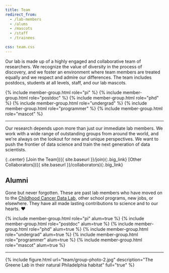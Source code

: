```yaml
---
title: Team
redirect_from:
  - /lab-members
  - /alums
  - /mascots
  - /staff
  - /trainees

css: team.css
---
```


Our lab is made up of a highly engaged and collaborative team of researchers.
We recognize the value of diversity in the process of discovery, and we foster an environment where team members are treated equally and we respect and admire our differences.
The team includes postdocs, students at all levels, staff, and our lab mascots.

<div class="team_gallery">
  {% include member-group.html role="pi" %}
  {% include member-group.html role="postdoc" %}
  {% include member-group.html role="phd" %}
  {% include member-group.html role="undergrad" %}
  {% include member-group.html role="programmer" %}
  {% include member-group.html role="mascot" %}
</div>

---

Our research depends upon more than just our immediate lab members.
We work with a wide range of outstanding groups from around the world, and we're always on the lookout for new and unique perspectives.
We want to push the frontier of data science and train the next generation of data scientists.

{:.center}
[<i class="fas fa-hands-helping fa-fw icon"></i>Join the Team]({{ site.baseurl }}/join){:.big_link}
[<i class="fas fa-user-friends fa-fw icon"></i>Other Collaborators]({{ site.baseurl }}/collaborators){:.big_link}

## Alumni

Gone but never forgotten.
These are past lab members who have moved on to the [Childhood Cancer Data Lab](https://www.alexslemonade.org/data-lab), other school programs, new jobs, or elsewhere.
They have all made lasting contributions to science and to our hearts. ❤️

<div class="team_gallery">
  {% include member-group.html role="pi" alum=true %}
  {% include member-group.html role="postdoc" alum=true %}
  {% include member-group.html role="phd" alum=true %}
  {% include member-group.html role="undergrad" alum=true %}
  {% include member-group.html role="programmer" alum=true %}
  {% include member-group.html role="mascot" alum=true %}
</div>

---

{% include figure.html url="team/group-photo-2.jpg" description="The Greene Lab in their natural Philadelphia habitat" full="true" %}